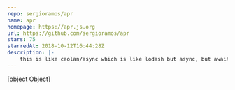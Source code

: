 ```yaml
---
repo: sergioramos/apr
name: apr
homepage: https://apr.js.org
url: https://github.com/sergioramos/apr
stars: 75
starredAt: 2018-10-12T16:44:28Z
description: |-
    this is like caolan/async which is like lodash but async, but awaitful
---
```


[object Object]
